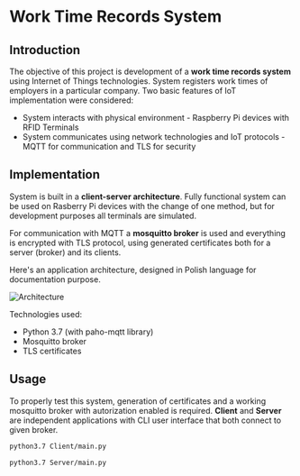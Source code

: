 # Work Time Records System

## Introduction

The objective of this project is development of a **work time records system** using Internet of Things technologies. System registers work times of employers in a particular company. Two basic features of IoT implementation were considered:
* System interacts with physical environment - Raspberry Pi devices with RFID Terminals
* System communicates using network technologies and IoT protocols - MQTT for communication and TLS for security

## Implementation

System is built in a **client-server architecture**. Fully functional system can be used on Rasberry Pi devices with the change of one method, but for development purposes all terminals are simulated.

For communication with MQTT a **mosquitto broker** is used and everything is encrypted with TLS protocol, using generated certificates both for a server (broker) and its clients.

Here's an application architecture, designed in Polish language for documentation purpose.

![Architecture](/architecture.png)

Technologies used:
* Python 3.7 (with paho-mqtt library)
* Mosquitto broker
* TLS certificates

## Usage

To properly test this system, generation of certificates and a working mosquitto broker with autorization enabled is required. **Client** and **Server** are independent applications with CLI user interface that both connect to given broker.

```bash
python3.7 Client/main.py
```

```bash
python3.7 Server/main.py
```
